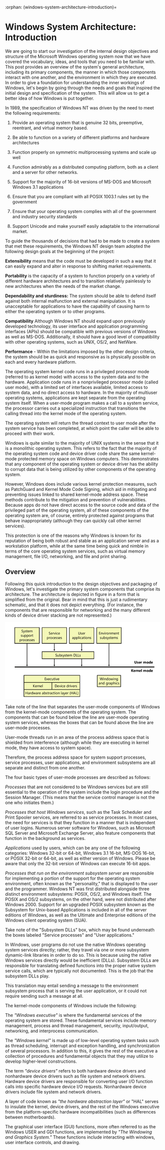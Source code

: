 :orphan:
(windows-system-architecture-introduction)=

# Windows System Architecture: Introduction

We are going to start our investigation of the internal design objectives and structure of the Microsoft Windows operating system now that we have covered the vocabulary, ideas, and tools that you need to be familiar with.      
This post provides an overview of the system's general architecture, including its primary components, the manner in which those components interact with one another, and the environment in which they are executed.        
In order to give a foundation for understanding the inner workings of Windows, let's begin by going through the needs and goals that inspired the initial design and specification of the system. This will allow us to get a better idea of how Windows is put together.    

In 1989, the specification of Windows NT was driven by the need to meet the following requirements:

1. Provide an operating system that is genuine 32 bits, preemptive, reentrant, and virtual memory based.

2. Be able to function on a variety of different platforms and hardware architectures

3. Function properly on symmetric multiprocessing systems and scale up well

4. Function admirably as a distributed computing platform, both as a client and a server for other networks.

5. Support for the majority of 16-bit versions of MS-DOS and Microsoft Windows
3.1 applications

6. Ensure that you are compliant with all POSIX 1003.1 rules set by the government

7. Ensure that your operating system complies with all of the government and industry security standards

8. Support Unicode and make yourself easily adaptable to the international market. 


To guide the thousands of decisions that had to be made to create a system that met these requirements, the Windows NT design team adopted the following design goals at the beginning of the project:     

**Extensibility** means that the code must be developed in such a way that it can easily expand and alter in response to shifting market requirements.

**Portability** is the capacity of a system to function properly on a variety of different hardware architectures and to transition relatively painlessly to new architectures when the needs of the market change.

**Dependability and sturdiness:** The system should be able to defend itself against both internal malfunction and external manipulation.
It is unacceptable for applications to have the capability of causing harm to either the operating system or to other programs.

**Compatibility** Although Windows NT should expand upon previously developed technology, its user interface and application programming interfaces (APIs) should be compatible with previous versions of Windows as well as MS-DOS.
Additionally, it should have a good level of compatibility with other operating systems, such as UNIX, OS/2, and NetWare.

**Performance** - Within the limitations imposed by the other design criteria, the system should be as quick and responsive as is physically possible on each and every hardware platform.     

The operating system kernel code runs in a privileged processor mode (referred to as kernel mode) with access to the system data and to the hardware. Application code runs in a nonprivileged processor mode (called user mode), with a limited set of interfaces available, limited access to system data, and no direct access to hardware. In the majority of multiuser operating systems, applications are kept separate from the operating system itself.
When a user-mode program makes a call to a system service, the processor carries out a specialized instruction that transitions the calling thread into the kernel mode of the operating system.    

The operating system will return the thread context to user mode after the system service has been completed, at which point the caller will be able to proceed with their work.     

Windows is quite similar to the majority of UNIX systems in the sense that it is a monolithic operating system. This refers to the fact that the majority of the operating system code and device driver code share the same kernel-mode protected memory space on Windows computers.
This demonstrates that any component of the operating system or device driver has the ability to corrupt data that is being utilized by other components of the operating system.      

However, Windows does include various kernel protection measures, such as PatchGuard and Kernel Mode Code Signing, which aid in mitigating and preventing issues linked to shared kernel-mode address space. These methods contribute to the mitigation and prevention of vulnerabilities.
Because apps do not have direct access to the source code and data of the privileged part of the operating system, all of these components of the operating system are, of course, entirely protected against programs that behave inappropriately (although they can quickly call other kernel services).      

This protection is one of the reasons why Windows is known for its reputation of being both robust and stable as an application server and as a workstation platform, while at the same time being quick and nimble in terms of the core operating system services, such as virtual memory management, file I/O, networking, and file and print sharing.        

## Overview

Following this quick introduction to the design objectives and packaging of Windows, let's investigate the primary system components that comprise its architecture.
The architecture is depicted in figure in a form that is simplified from the original.
Bear in mind that this is just a rudimentary schematic, and that it does not depict everything.
(For instance, the components that are responsible for networking and the many different kinds of device driver stacking are not represented.) 

![1](Windows-System-Architecture-Introduction/2022-11-21_05-57.png)    

Take note of the line that separates the user-mode components of Windows from the kernel-mode components of the operating system. The components that can be found below the line are user-mode operating system services, whereas the boxes that can be found above the line are user-mode processes.     

User-mode threads run in an area of the process address space that is shielded from interference (although while they are executing in kernel mode, they have access to system space).      

Therefore, the process address space for system support processes, service processes, user applications, and environment subsystems are all separate and distinct from one another.       

The four basic types of user-mode processes are described as follows:      

*Processes* that are not considered to be Windows services but are still essential to the operation of the system include the login procedure and the Session Manager.
(This means that the service control manager is not the one who initiates them.)

*Processes that host Windows services*, such as the Task Scheduler and Print Spooler services, are referred to as service processes. In most cases, the need for services is that they function in a manner that is independent of user logins. Numerous server software for Windows, such as Microsoft SQL Server and Microsoft Exchange Server, also feature components that function in the background as services.

*Applications* used by users, which can be any one of the following categories:
Windows 32-bit or 64-bit, Windows 3.1 16-bit, MS-DOS 16-bit, or POSIX 32-bit or 64-bit, as well as either version of Windows.
Please be aware that only the 32-bit version of Windows can execute 16-bit apps.

*Processes that run on the environment subsystem server* are responsible for implementing a portion of the support for the operating system environment, often known as the "personality," that is displayed to the user and the programmer. Windows NT was first distributed alongside three distinct environment subsystems: POSIX, OS/2, and Windows itself. The POSIX and OS/2 subsystems, on the other hand, were not distributed after Windows 2000.
Support for an upgraded POSIX subsystem known as the Subsystem for Unix-based Applications is included in all of the server editions of Windows, as well as the Ultimate and Enterprise editions of the Windows client operating system (SUA).     

Take note of the "Subsystem DLLs" box, which may be found underneath the boxes labeled "Service processes" and "User applications."   

In Windows, user programs do not use the native Windows operating system services directly; rather, they travel via one or more subsystem dynamic-link libraries in order to do so. This is because using the native Windows services directly would be inefficient (DLLs).
Subsystem DLLs are responsible for translating defined functions into the proper native system service calls, which are typically not documented. This is the job that the subsystem DLLs play.     

This translation may entail sending a message to the environment subsystem process that is serving the user application, or it could not require sending such a message at all.   

The kernel-mode components of Windows include the following:      

The *"Windows executive"* is where the fundamental services of the operating system are stored. These fundamental services include memory management, process and thread management, security, input/output, networking, and interprocess communication.

The *"Windows kernel"* is made up of low-level operating system tasks such as thread scheduling, interrupt and exception handling, and synchronization of several processors.
In addition to this, it gives the rest of the executive a collection of procedures and fundamental objects that they may utilize to develop higher-level constructions.

The term *"device drivers"* refers to both hardware device drivers and nonhardware device drivers such as file system and network drivers. Hardware device drivers are responsible for converting user I/O function calls into specific hardware device I/O requests. Nonhardware device drivers include file system and network drivers.

A layer of code known as *"the hardware abstraction layer"* or "HAL" serves to insulate the kernel, device drivers, and the rest of the Windows executive from the platform-specific hardware incompatibilities (such as differences between motherboards).

The graphical user interface (GUI) functions, more often referred to as the Windows USER and GDI functions, are implemented by *"The Windowing and Graphics System."* These functions include interacting with windows, user interface controls, and drawing.   

